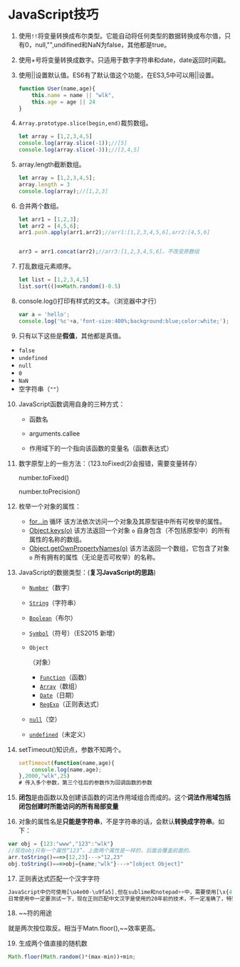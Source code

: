 # JavaScript技巧

1. 使用`!!`将变量转换成布尔类型。它能自动将任何类型的数据转换成布尔值，只有0，null,"",undifined和NaN为false，其他都是true。

2. 使用+号将变量转换成数字。只适用于数字字符串和date，date返回时间戳。

3. 使用||设置默认值。ES6有了默认值这个功能，在ES3,5中可以用||设置。

   ```javascript
   function User(name,age){
       this.name = name || "wlk",
       this.age = age || 24
   }
   ```

4. `Array.prototype.slice(begin,end)`裁剪数组。

   ```javascript
   let array = [1,2,3,4,5]
   console.log(array.slice(-1));//[5]
   console.log(array.slice(-3));//[3,4,5]
   ```

5. array.length截断数组。

   ```javascript
   let array = [1,2,3,4,5];
   array.length = 3
   console.log(array);//[1,2,3]
   ```

6. 合并两个数组。

   ```javascript
   let arr1 = [1,2,3];
   let arr2 = [4,5,6];
   arr1.push.apply(arr1,arr2);//arr1:[1,2,3,4,5,6],arr2:[4,5,6]
   
   
   arr3 = arr1.concat(arr2);//arr3:[1,2,3,4,5,6]。不改变原数组
   ```

7. 打乱数组元素顺序。

   ```javascript
   let list = [1,2,3,4,5]
   list.sort(()=>Math.random()-0.5)
   ```


8. console.log()打印有样式的文本。（浏览器中才行）

   ```javascript
   var a = 'hello';
   console.log('%c'+a,'font-size:400%;background:blue;color:white;');
   ```


9. 只有以下这些是**假值**，其他都是真值。

- `false`
- `undefined`
- `null`
- `0`
- `NaN`
- 空字符串（`""`）



10. JavaScript函数调用自身的三种方式：

    - 函数名

    - arguments.callee
    - 作用域下的一个指向该函数的变量名（函数表达式）

    

11. 数字原型上的一些方法：（123.toFixed(2)会报错，需要变量转存）

    number.toFixed()

    number.toPrecision()
    
    
    
12. 枚举一个对象的属性：

    - [for...in](https://developer.mozilla.org/zh-CN/docs/JavaScript/Reference/Statements/for...in) 循环
      该方法依次访问一个对象及其原型链中所有可枚举的属性。
    - [Object.keys(o)](https://developer.mozilla.org/zh-CN/docs/JavaScript/Reference/Global_Objects/Object/keys)
      该方法返回一个对象 `o` 自身包含（不包括原型中）的所有属性的名称的数组。
    - [Object.getOwnPropertyNames(o)](https://developer.mozilla.org/zh-CN/docs/JavaScript/Reference/Global_Objects/Object/getOwnPropertyNames)
      该方法返回一个数组，它包含了对象 `o` 所有拥有的属性（无论是否可枚举）的名称。

    

13. JavaScript的数据类型：(**复习JavaScript的思路**)

    - [`Number`](https://developer.mozilla.org/zh-CN/docs/Web/JavaScript/Reference/Global_Objects/Number)（数字）

    - [`String`](https://developer.mozilla.org/zh-CN/docs/Web/JavaScript/Reference/String)（字符串）

    - [`Boolean`](https://developer.mozilla.org/zh-CN/docs/Web/JavaScript/Reference/Boolean)（布尔）

    - [`Symbol`](https://developer.mozilla.org/zh-CN/docs/Web/JavaScript/Reference/Global_Objects/Symbol)（符号）（ES2015 新增）

    - `Object`

      （对象）

      - [`Function`](https://developer.mozilla.org/zh-CN/docs/Web/JavaScript/Reference/Function)（函数）
      - [`Array`](https://developer.mozilla.org/zh-CN/docs/Web/JavaScript/Reference/Array)（数组）
      - [`Date`](https://developer.mozilla.org/zh-CN/docs/Web/JavaScript/Reference/Date)（日期）
      - [`RegExp`](https://developer.mozilla.org/zh-CN/docs/Web/JavaScript/Reference/RegExp)（正则表达式）

    - [`null`](https://developer.mozilla.org/zh-CN/docs/Web/JavaScript/Reference/Global_Objects/null)（空）

    - [`undefined`](https://developer.mozilla.org/zh-CN/docs/Web/JavaScript/Reference/Global_Objects/undefined)（未定义）
    
    
    
14. setTimeout()知识点，参数不知两个。

    ```javascript
    setTimeout(function(name,age){
    	console.log(name,age);
    },2000,"wlk",25)
    # 传入多个参数，第三个往后的参数作为回调函数的参数
    ```

    

15. **闭包**是由函数以及创建该函数的词法作用域组合而成的。这个**词法作用域包括闭包创建时所能访问的所有局部变量**



16. 对象的属性名是**只能是字符串**，不是字符串的话，会默认**转换成字符串**。如下：

```javascript
var obj = {123:"www","123":"wlk"}
//现在obj只有一个属性“123”，上面两个属性是一样的，后面会覆盖前面的。
arr.toString()===>[12,23]--->"12,23"
obj.toString()===>obj={name;"wlk"}--->"[object Object]"
```



17. 正则表达式匹配一个汉字字符

```JavaScript
JavaScript中仍可使用[\u4e00-\u9fa5],但在sublime和notepad++中，需要使用[\x{4e00}-\x{9fa5}]。
日常使用中一定要测试一下，现在正则匹配中文汉字是使用的20年前的技术，不一定准确了，特别是其他语言中。
```



18. ~~符的用途

就是两次按位取反。相当于Matn.floor(),~~效率更高。



19. 生成两个值直接的随机数

```javascript
Math.floor(Math.random()*(max-min))+min;
```



